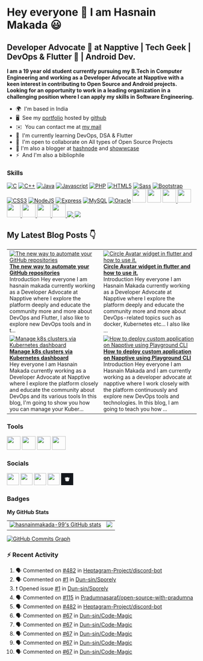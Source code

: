 Hey everyone 👋 I am Hasnain Makada :smiley:
===============================

Developer Advocate :avocado: at Napptive | Tech Geek | DevOps & Flutter :blue_heart: | Android Dev.
----------------------------------------------------------------------------------------------------------------------------------------

**I am a 19 year old student currently pursuing my B.Tech in Computer Engineering and working as a Developer Advocate at Napptive with a keen interest in contributing to Open Source and Android projects. Looking for an opportunity to work in a leading organization in a challenging position where I can apply my skills in Software Engineering.**

 * 🌍  I'm based in India
 * 🖥️  See my [portfolio](https://hasnainmakada-99.github.io) hosted by [github](http://github.com)
* ✉️  You can contact me at [my mail](mailto:hasnainmakada@gmail.com)
* 🧠  I'm currently learning DevOps, DSA & Flutter
* 🤝  I'm open to collaborate on All types of Open Source Projects
* :memo: I'm also a blogger at [hashnode](http://hasnainm.hashnode.dev) and [showwcase](http://showwcase.com/hasnainmakada-99)
* ⚡  And I'm also a bibliophile

### Skills

<p align="left">
<a href="https://docs.microsoft.com/en-us/cpp/?view=msvc-170" target="_blank" rel="noreferrer"><img src="https://raw.githubusercontent.com/danielcranney/readme-generator/main/public/icons/skills/c-colored.svg" width="36" height="36" alt="C" /></a>
<a href="https://docs.microsoft.com/en-us/cpp/?view=msvc-170" target="_blank" rel="noreferrer"><img src="https://raw.githubusercontent.com/danielcranney/readme-generator/main/public/icons/skills/cplusplus-colored.svg" width="36" height="36" alt="C++" /></a>
<a href="https://www.oracle.com/java/" target="_blank" rel="noreferrer"><img src="https://raw.githubusercontent.com/danielcranney/readme-generator/main/public/icons/skills/java-colored.svg" width="36" height="36" alt="Java" /></a>
<a href="https://developer.mozilla.org/en-US/docs/Web/JavaScript" target="_blank" rel="noreferrer"><img src="https://raw.githubusercontent.com/danielcranney/readme-generator/main/public/icons/skills/javascript-colored.svg" width="36" height="36" alt="Javascript" /></a>
<a href="https://www.php.net/" target="_blank" rel="noreferrer"><img src="https://raw.githubusercontent.com/danielcranney/readme-generator/main/public/icons/skills/php-colored.svg" width="36" height="36" alt="PHP" /></a>
<a href="https://developer.mozilla.org/en-US/docs/Glossary/HTML5" target="_blank" rel="noreferrer"><img src="https://raw.githubusercontent.com/danielcranney/readme-generator/main/public/icons/skills/html5-colored.svg" width="36" height="36" alt="HTML5" /></a>
<a href="https://sass-lang.com/" target="_blank" rel="noreferrer"><img src="https://raw.githubusercontent.com/danielcranney/readme-generator/main/public/icons/skills/sass-colored.svg" width="36" height="36" alt="Sass" /></a>
<a href="https://getbootstrap.com/" target="_blank" rel="noreferrer"><img src="https://raw.githubusercontent.com/danielcranney/readme-generator/main/public/icons/skills/bootstrap-colored.svg" width="36" height="36" alt="Bootstrap" /></a>
<a href="https://www.w3.org/TR/CSS/#css" target="_blank" rel="noreferrer"><img src="https://raw.githubusercontent.com/danielcranney/readme-generator/main/public/icons/skills/css3-colored.svg" width="36" height="36" alt="CSS3" /></a>
<a href="https://nodejs.org/en/" target="_blank" rel="noreferrer"><img src="https://raw.githubusercontent.com/danielcranney/readme-generator/main/public/icons/skills/nodejs-colored.svg" width="36" height="36" alt="NodeJS" /></a>
<a href="https://expressjs.com/" target="_blank" rel="noreferrer"><img src="https://raw.githubusercontent.com/danielcranney/readme-generator/main/public/icons/skills/express-colored.svg" width="36" height="36" alt="Express" /></a>
<a href="https://www.mysql.com/" target="_blank" rel="noreferrer"><img src="https://raw.githubusercontent.com/danielcranney/readme-generator/main/public/icons/skills/mysql-colored.svg" width="36" height="36" alt="MySQL" /></a>
<a href="https://www.oracle.com/uk/index.html" target="_blank" rel="noreferrer"><img src="https://raw.githubusercontent.com/danielcranney/readme-generator/main/public/icons/skills/oracle-colored.svg" width="36" height="36" alt="Oracle" /></a>
<a href="https://wordpress.com" target="_blank"> <img src="https://cdn.jsdelivr.net/gh/devicons/devicon/icons/wordpress/wordpress-original.svg" width="36" height="36"/></a>
<a href="https://android.com" target="_blank"> <img src="https://cdn.jsdelivr.net/gh/devicons/devicon/icons/android/android-plain-wordmark.svg" width="36" height="36"/></a>
<a href="https://git-scm.com/">
<img src="https://cdn.jsdelivr.net/gh/devicons/devicon/icons/git/git-plain-wordmark.svg" width="36" height="36"/>
</a>
<a href="https://flutter.dev/?gclsrc=ds&gclsrc=ds">
<img src="https://cdn.jsdelivr.net/gh/devicons/devicon/icons/flutter/flutter-original.svg" width="36" height="36"/>
</a>
<a href="https://dart.dev/">
<img src="https://cdn.jsdelivr.net/gh/devicons/devicon/icons/dart/dart-original.svg" width="36" height="36"/>
</a>
<a href="https://www.docker.com/">
<img src="https://cdn.jsdelivr.net/gh/devicons/devicon/icons/docker/docker-original.svg" width="36" height="36"/>
</a>
<a href="https://kubernetes.io/">
<img src="https://cdn.jsdelivr.net/gh/devicons/devicon/icons/kubernetes/kubernetes-plain.svg" width="36" height="36"/>
</a>
<a href="https://firebase.google.com/"><img width= "36" height = "36" src="https://cdn.jsdelivr.net/gh/devicons/devicon/icons/firebase/firebase-plain.svg" />
</a>
<a href="https://socket.io/">
<img width="36" src="https://cdn.jsdelivr.net/gh/devicons/devicon/icons/socketio/socketio-original.svg" />
</a>
<a href="https://www.npmjs.com/">
<img src="https://cdn.jsdelivr.net/gh/devicons/devicon/icons/npm/npm-original-wordmark.svg" width="36"/>
</a>
</p>

## My Latest Blog Posts 👇
<!-- HASHNODE_BLOG:START -->
<table><tr><td><a href="https://hasnainm.hashnode.dev//the-new-way-to-automate-your-github-repositories" title="The new way to automate your GitHub repositories"><img src="https://cdn.hashnode.com/res/hashnode/image/upload/v1663572150168/ONn5yFG0Y.png" alt="The new way to automate your GitHub repositories"   /></a>
<a href="https://hasnainm.hashnode.dev//the-new-way-to-automate-your-github-repositories" title="The new way to automate your GitHub repositories"><strong>The new way to automate your GitHub repositories</strong></a>
<br/> Introduction
Hey everyone I am hasnain makada currently working as a Developer Advocate at Napptive where I explore the platform deeply and educate the community more and more about DevOps and Flutter, I also like to explore new DevOps tools and in t...</td><td><a href="https://hasnainm.hashnode.dev//circle-avatar-widget-in-flutter" title="Circle Avatar widget in flutter and how to use it."><img src="https://cdn.hashnode.com/res/hashnode/image/upload/v1662555984481/KRhqreyRU.png" alt="Circle Avatar widget in flutter and how to use it."   /></a>
<a href="https://hasnainm.hashnode.dev//circle-avatar-widget-in-flutter" title="Circle Avatar widget in flutter and how to use it."><strong>Circle Avatar widget in flutter and how to use it.</strong></a>
<br/> Introduction
Hey everyone I am Hasnain Makada currently working as a Developer Advocate at Napptive where I explore the platform deeply and educate the community more and more about DevOps-related topics such as docker, Kubernetes etc... I also like ...</td></tr><tr><td><a href="https://hasnainm.hashnode.dev//manage-k8s-clusters-via-k8s-dashboard" title="Manage k8s clusters via Kubernetes dashboard"><img src="https://cdn.hashnode.com/res/hashnode/image/upload/v1661755979917/TeWDw4oAL.png" alt="Manage k8s clusters via Kubernetes dashboard"   /></a>
<a href="https://hasnainm.hashnode.dev//manage-k8s-clusters-via-k8s-dashboard" title="Manage k8s clusters via Kubernetes dashboard"><strong>Manage k8s clusters via Kubernetes dashboard</strong></a>
<br/> Hey everyone I am Hasnain Makada currently working as a Developer Advocate at Napptive where I explore the platform closely and educate the community about DevOps and its various tools
In this blog, I'm going to show you how you can manage your Kuber...</td><td><a href="https://hasnainm.hashnode.dev//deploy-custom-application" title="How to deploy custom application on Napptive using Playground CLI"><img src="https://cdn.hashnode.com/res/hashnode/image/upload/v1660817584140/rv6iVdJY6.png" alt="How to deploy custom application on Napptive using Playground CLI"   /></a>
<a href="https://hasnainm.hashnode.dev//deploy-custom-application" title="How to deploy custom application on Napptive using Playground CLI"><strong>How to deploy custom application on Napptive using Playground CLI</strong></a>
<br/> Introduction
Hey everyone I am Hasnain Makada and I am currently working as a developer advocate at napptive where I work closely with the platform continuously and explore new DevOps tools and technologies.
In this blog, I am going to teach you how ...</td></tr></table>
<!-- HASHNODE_BLOG:END -->

### Tools
<p align="left">
<a href="https://code.visualstudio.com/"><img src="https://cdn.jsdelivr.net/gh/devicons/devicon/icons/vscode/vscode-original.svg" width="36" height="36"/></a>
<a href="https://www.canva.com/"><img src="https://cdn.jsdelivr.net/gh/devicons/devicon/icons/canva/canva-original.svg" width="36" height="36"/></a>
<a href="https://www.jetbrains.com/idea/"><img src="https://cdn.jsdelivr.net/gh/devicons/devicon/icons/intellij/intellij-plain.svg" width="36" height="36"/></a>
<a href="https://www.notion.so"><img src="https://upload.wikimedia.org/wikipedia/commons/4/45/Notion_app_logo.png?20200221181224" width="36" height="36"/></a>
</p>

### Socials

<p align="left"> 
<a href="https://www.github.com/hasnainmakada-99" target="_blank" rel="noreferrer"><img src="https://raw.githubusercontent.com/danielcranney/readme-generator/main/public/icons/socials/github.svg" width="32" height="32" /></a> 
<a href="https://www.twitter.com/Hasnain_Makada" target="_blank" rel="noreferrer"><img src="https://raw.githubusercontent.com/danielcranney/readme-generator/main/public/icons/socials/twitter.svg" width="32" height="32" /></a>
<a href="https://hasnainm.hashnode.dev" target="_blank" rel="noreferrer"><img src="https://raw.githubusercontent.com/danielcranney/readme-generator/main/public/icons/socials/hashnode.svg" width="32" height="32" /></a> 
<a href="https://www.linkedin.com/in/hasnain-makada-5b47271aa/" target="_blank" rel="noreferrer"><img src="https://raw.githubusercontent.com/danielcranney/readme-generator/main/public/icons/socials/linkedin.svg" width="32" height="32" /></a>
<a href="https://showwcase.com/hasnainmakada-99"><img src="Showwcase.jpg" width="32" height="32"></a>
</p>

### Badges

<b>My GitHub Stats</b>

<table>
  <tr>
    <td valign="top">
      <a href="http://www.github.com/hasnainmakada-99"><img src="https://github-readme-stats.vercel.app/api?username=hasnainmakada-99&show_icons=true&hide=&count_private=true&title_color=0891b2&text_color=ffffff&icon_color=0891b2&bg_color=1c1917&hide_border=true&show_icons=true" alt="hasnainmakada-99's GitHub stats" /></a>
    </td>
    <td valign="top">  
      <a href="http://www.github.com/hasnainmakada-99"><img src="https://github-readme-streak-stats.herokuapp.com/?user=hasnainmakada-99&stroke=ffffff&background=1c1917&ring=0891b2&fire=0891b2&currStreakNum=ffffff&currStreakLabel=0891b2&sideNums=ffffff&sideLabels=ffffff&dates=ffffff&hide_border=true" /></a>
    </td>
  </tr>
</table>

<a href="http://www.github.com/hasnainmakada-99"><img src="https://activity-graph.herokuapp.com/graph?username=hasnainmakada-99&bg_color=1c1917&color=ffffff&line=0891b2&point=ffffff&area_color=1c1917&area=true&hide_border=true&custom_title=GitHub%20Commits%20Graph" alt="GitHub Commits Graph" /></a>

### :zap: Recent Activity

<!--START_SECTION:activity-->
1. 🗣 Commented on [#482](https://github.com/Heptagram-Project/discord-bot/issues/482) in [Heptagram-Project/discord-bot](https://github.com/Heptagram-Project/discord-bot)
2. 🗣 Commented on [#1](https://github.com/Dun-sin/Sporely/issues/1) in [Dun-sin/Sporely](https://github.com/Dun-sin/Sporely)
3. ❗️ Opened issue [#1](https://github.com/Dun-sin/Sporely/issues/1) in [Dun-sin/Sporely](https://github.com/Dun-sin/Sporely)
4. 🗣 Commented on [#115](https://github.com/Pradumnasaraf/open-source-with-pradumna/issues/115) in [Pradumnasaraf/open-source-with-pradumna](https://github.com/Pradumnasaraf/open-source-with-pradumna)
5. 🗣 Commented on [#482](https://github.com/Heptagram-Project/discord-bot/issues/482) in [Heptagram-Project/discord-bot](https://github.com/Heptagram-Project/discord-bot)
6. 🗣 Commented on [#67](https://github.com/Dun-sin/Code-Magic/issues/67) in [Dun-sin/Code-Magic](https://github.com/Dun-sin/Code-Magic)
7. 🗣 Commented on [#67](https://github.com/Dun-sin/Code-Magic/issues/67) in [Dun-sin/Code-Magic](https://github.com/Dun-sin/Code-Magic)
8. 🗣 Commented on [#67](https://github.com/Dun-sin/Code-Magic/issues/67) in [Dun-sin/Code-Magic](https://github.com/Dun-sin/Code-Magic)
9. 🗣 Commented on [#67](https://github.com/Dun-sin/Code-Magic/issues/67) in [Dun-sin/Code-Magic](https://github.com/Dun-sin/Code-Magic)
10. 🗣 Commented on [#67](https://github.com/Dun-sin/Code-Magic/issues/67) in [Dun-sin/Code-Magic](https://github.com/Dun-sin/Code-Magic)
<!--END_SECTION:activity-->
